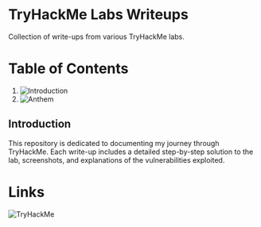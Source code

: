 # TryHackMe Labs Writeups
Collection of write-ups from various TryHackMe labs.

# Table of Contents
1. ![Introduction](#introduction)
2. ![Anthem](/labs/Anthem)


## Introduction

This repository is dedicated to documenting my journey through TryHackMe. Each write-up includes a detailed step-by-step solution to the lab, screenshots, and explanations of the vulnerabilities exploited.

# Links
![TryHackMe](https://tryhackme.com/p/mushy2005)

